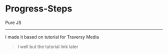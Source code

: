 # Progress-Steps
Pure JS

----
I made it based on tutorial for Traversy Media

> I well but the tutorial link later

